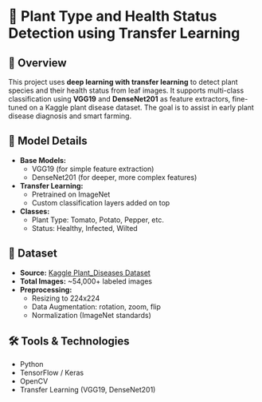# 🌿 Plant Type and Health Status Detection using Transfer Learning

## 📌 Overview
This project uses **deep learning with transfer learning** to detect plant species and their health status from leaf images. It supports multi-class classification using **VGG19** and **DenseNet201** as feature extractors, fine-tuned on a Kaggle plant disease dataset. The goal is to assist in early plant disease diagnosis and smart farming.

## 🧠 Model Details

- **Base Models:** 
  - VGG19 (for simple feature extraction)
  - DenseNet201 (for deeper, more complex features)
- **Transfer Learning:** 
  - Pretrained on ImageNet
  - Custom classification layers added on top
- **Classes:**
  - Plant Type: Tomato, Potato, Pepper, etc.
  - Status: Healthy, Infected, Wilted

## 🧪 Dataset

- **Source:** [Kaggle Plant_Diseases Dataset](https://www.kaggle.com/datasets/vipoooool/new-plant-diseases-dataset)
- **Total Images:** ~54,000+ labeled images
- **Preprocessing:**
  - Resizing to 224x224
  - Data Augmentation: rotation, zoom, flip
  - Normalization (ImageNet standards)

## 🛠️ Tools & Technologies

- Python  
- TensorFlow / Keras  
- OpenCV  
- Transfer Learning (VGG19, DenseNet201)

